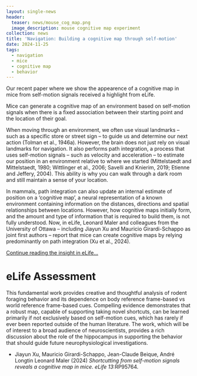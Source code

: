 ```yaml
---
layout: single-news
header:
  teaser: news/mouse_cog_map.png
  image_description: mouse cognitive map experiment
collection: news
title: 'Navigation: Building a cognitive map through self-motion'
date: 2024-11-25
tags:
  - navigation
  - mice
  - cognitive map
  - behavior
---
```



Our recent paper where we show the appearence of a cognitive map in mice from self-motion signals received a highlight from eLife. 

<!--<img src="{{ base_url }}/images/news/mouse_cog_map.png" alt="mouse cognitive map experiment teaser" width="100%" />-->

Mice can generate a cognitive map of an environment based on self-motion signals when there is a fixed association between their starting point and the location of their goal.

When moving through an environment, we often use visual landmarks – such as a specific store or street sign – to guide us and determine our next action (Tolman et al., 1946a). However, the brain does not just rely on visual landmarks for navigation. It also performs path integration, a process that uses self-motion signals – such as velocity and acceleration – to estimate our position in an environment relative to where we started (Mittelstaedt and Mittelstaedt, 1980; Wittlinger et al., 2006; Savelli and Knierim, 2019; Etienne and Jeffery, 2004). This ability is why you can walk through a dark room and still maintain a sense of your location.

In mammals, path integration can also update an internal estimate of position on a ‘cognitive map’, a neural representation of a known environment containing information on the distances, directions and spatial relationships between locations. However, how cognitive maps initially form, and the amount and type of information that is required to build them, is not fully understood. Now, in eLife, Leonard Maler and colleagues from the University of Ottawa – including Jiayun Xu and Mauricio Girardi-Schappo as joint first authors – report that mice can create cognitive maps by relying predominantly on path integration (Xu et al., 2024).

<a href="https://elifesciences.org/articles/104500" target="_blank">Continue reading the insight in eLife...</a>


eLife Assessment
=====

This fundamental work provides creative and thoughtful analysis of rodent foraging behavior and its dependence on body reference frame-based vs world reference frame-based cues. Compelling evidence demonstrates that a robust map, capable of supporting taking novel shortcuts, can be learned primarily if not exclusively based on self-motion cues, which has rarely if ever been reported outside of the human literature. The work, which will be of interest to a broad audience of neuroscientists, provides a rich discussion about the role of the hippocampus in supporting the behavior that should guide future neurophysiological investigations.

* Jiayun Xu, Mauricio Girardi-Schappo, Jean-Claude Beique, André Longtin Leonard Maler (2024) _Shortcutting from self-motion signals reveals a cognitive map in mice_. *eLife 13*:RP95764.
